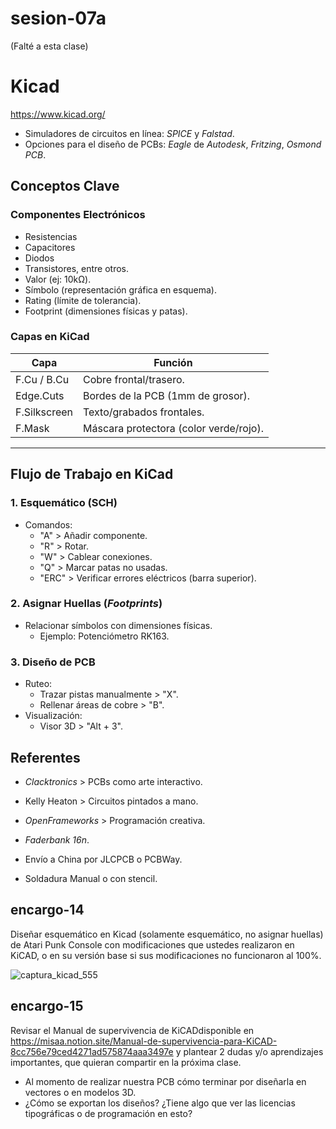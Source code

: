 # sesion-07a

(Falté a esta clase)

# Kicad

<https://www.kicad.org/>

* Simuladores de circuitos en línea: _SPICE_ y _Falstad_.
* Opciones para el diseño de PCBs: _Eagle_ de _Autodesk_, _Fritzing_, _Osmond PCB_.

## Conceptos Clave  

### Componentes Electrónicos  

* Resistencias
* Capacitores
* Diodos
* Transistores, entre otros.
* Valor (ej: 10kΩ).  
* Símbolo (representación gráfica en esquema).  
* Rating (límite de tolerancia).  
* Footprint (dimensiones físicas y patas).  

### Capas en KiCad  

| Capa               | Función                              |  
|--------------------|--------------------------------------|  
| F.Cu / B.Cu    | Cobre frontal/trasero.               |  
| Edge.Cuts        | Bordes de la PCB (1mm de grosor).    |  
| F.Silkscreen     | Texto/grabados frontales.            |  
| F.Mask           | Máscara protectora (color verde/rojo). |  

---

## Flujo de Trabajo en KiCad

### 1. Esquemático (SCH)

* Comandos:  
  * "A" > Añadir componente.  
  * "R" > Rotar.  
  * "W" > Cablear conexiones.  
  * "Q" > Marcar patas no usadas.
  * "ERC" > Verificar errores eléctricos (barra superior).  

### 2. Asignar Huellas (_Footprints_)  

* Relacionar símbolos con dimensiones físicas.  
  * Ejemplo: Potenciómetro RK163.  

### 3. Diseño de PCB  

* Ruteo:  
  * Trazar pistas manualmente > "X".  
  * Rellenar áreas de cobre > "B".  
* Visualización:  
  * Visor 3D > "Alt + 3".

## Referentes  

* _Clacktronics_ > PCBs como arte interactivo.

* Kelly Heaton > Circuitos pintados a mano.  
* _OpenFrameworks_ > Programación creativa.
* _Faderbank 16n_.
  
* Envío a China por JLCPCB o PCBWay.  
* Soldadura Manual o con stencil.  

## encargo-14

Diseñar esquemático en Kicad (solamente esquemático, no asignar huellas) de Atari Punk Console con modificaciones que ustedes realizaron en KiCAD, o en su versión base si sus modificaciones no funcionaron al 100%.

![captura_kicad_555](https://github.com/user-attachments/assets/85c5a317-4dde-4c81-86ee-ebef090c40d4)

## encargo-15

Revisar el Manual de supervivencia de KiCADdisponible en <https://misaa.notion.site/Manual-de-supervivencia-para-KiCAD-8cc756e79ced4271ad575874aaa3497e> y plantear 2 dudas y/o aprendizajes importantes, que quieran compartir en la próxima clase.

* Al momento de realizar nuestra PCB cómo terminar por diseñarla en vectores o en modelos 3D.
* ¿Cómo se exportan los diseños? ¿Tiene algo que ver las licencias tipográficas o de programación en esto?
